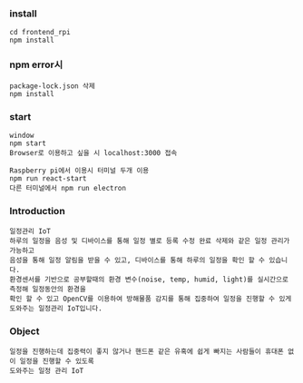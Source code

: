 ### install
    cd frontend_rpi
    npm install

### npm error시
    package-lock.json 삭제
    npm install

### start
    window
    npm start
    Browser로 이용하고 싶을 시 localhost:3000 접속

    Raspberry pi에서 이용시 터미널 두개 이용
    npm run react-start
    다른 터미널에서 npm run electron

### Introduction
    일정관리 IoT 
    하루의 일정을 음성 및 디바이스를 통해 일정 별로 등록 수정 완료 삭제와 같은 일정 관리가 가능하고
    음성을 통해 일정 알림을 받을 수 있고, 디바이스를 통해 하루의 일정을 확인 할 수 있습니다.
    환경센서를 기반으로 공부할때의 환경 변수(noise, temp, humid, light)를 실시간으로 측정해 일정동안의 환경을
    확인 할 수 있고 OpenCV를 이용하여 방해물품 감지를 통해 집중하여 일정을 진행할 수 있게 도와주는 일정관리 IoT입니다.

### Object
    일정을 진행하는데 집중력이 좋지 않거나 핸드폰 같은 유혹에 쉽게 빠지는 사람들이 휴대폰 없이 일정을 진행할 수 있도록 
    도와주는 일정 관리 IoT






